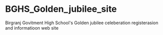 # BGHS_Golden_jubilee_site
 Birgranj Govitment High School's Golden jubilee celeberation registerasion and informatioon web site 
